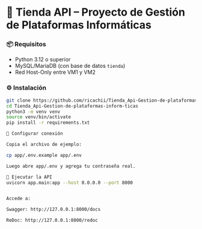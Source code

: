 # 🧩 Tienda API – Proyecto de Gestión de Plataformas Informáticas

### 📦 Requisitos
- Python 3.12 o superior
- MySQL/MariaDB (con base de datos `tienda`)
- Red Host-Only entre VM1 y VM2

### ⚙️ Instalación
```bash
git clone https://github.com/ricachii/Tienda_Api-Gestion-de-plataformas-inform-ticas.git
cd Tienda_Api-Gestion-de-plataformas-inform-ticas
python3 -m venv venv
source venv/bin/activate
pip install -r requirements.txt

🔐 Configurar conexión

Copia el archivo de ejemplo:

cp app/.env.example app/.env

Luego abre app/.env y agrega tu contraseña real.

🚀 Ejecutar la API
uvicorn app.main:app --host 0.0.0.0 --port 8000


Accede a:

Swagger: http://127.0.0.1:8000/docs

ReDoc: http://127.0.0.1:8000/redoc
